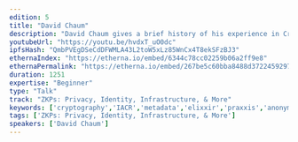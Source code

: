 ```yaml
---
edition: 5
title: "David Chaum"
description: "David Chaum gives a brief history of his experience in Cryptography, and presents Elixxir and Praxxis."
youtubeUrl: "https://youtu.be/hvdxT_uO0dc"
ipfsHash: "QmbPVEgDSeCdDFWMLA43L2toW5xLz85WnCx4T8ekSFzBJ3"
ethernaIndex: "https://etherna.io/embed/6344c78cc02259b06a2ff9e8"
ethernaPermalink: "https://etherna.io/embed/267be5c60bba8488d37224592977281c10fbbd173fcfa9e6af9f5e7bc6e0dd43"
duration: 1251
expertise: "Beginner"
type: "Talk"
track: "ZKPs: Privacy, Identity, Infrastructure, & More"
keywords: ['cryptography','IACR','metadata','elixxir','praxxis','anonymity','general']
tags: ['ZKPs: Privacy, Identity, Infrastructure, & More']
speakers: ['David Chaum']
---
```

